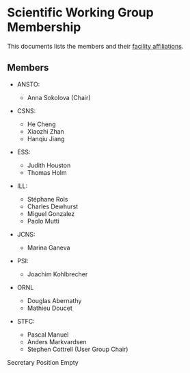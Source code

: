 # Scientific Working Group Membership

This documents lists the members and their [facility affiliations](../facilities.md).

## Members

* ANSTO:
  * Anna Sokolova (Chair)

* CSNS:
  * He Cheng
  * Xiaozhi Zhan
  * Hanqiu Jiang

* ESS:
  * Judith Houston
  * Thomas Holm

* ILL:
  * Stéphane Rols
  * Charles Dewhurst
  * Miguel Gonzalez
  * Paolo Mutti

* JCNS:
  * Marina Ganeva

* PSI:
  * Joachim Kohlbrecher

* ORNL
  * Douglas Abernathy
  * Mathieu Doucet

* STFC:
  * Pascal Manuel
  * Anders Markvardsen
  * Stephen Cottrell (User Group Chair)

Secretary Position Empty
